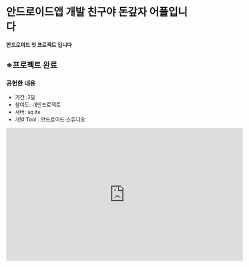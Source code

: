 # 안드로이드앱 개발 친구야 돈갚자 어플입니다
<h4>안드로이드 첫 프로젝트 입니다</h4>
<h2>※프로젝트 완료</h2>
<h3>공헌한 내용</h3>
<ul>
  <li>기간 :2달
  <li>참여도: 개인프로젝트</li>
  <li>서버: sqlite</li>
  <li>개발 Tool : 안드로이드 스튜디오</li>
</ul>
<iframe width="640" height="360" src="https://www.youtube.com/embed/6Az2cNU7gUw" frameborder="0" gesture="media" allowfullscreen=""></iframe>
